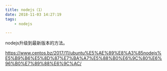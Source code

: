 ```yaml
---
title: nodejs（1）
date: 2018-11-03 14:27:19
tags:
	- nodejs

---
```




nodejs升级到最新版本的方法。

https://www.centos.bz/2017/11/ubuntu%E5%AE%89%E8%A3%85nodejs%E5%B9%B6%E5%8D%87%E7%BA%A7%E5%88%B0%E6%9C%80%E6%96%B0%E7%89%88%E6%9C%AC/






